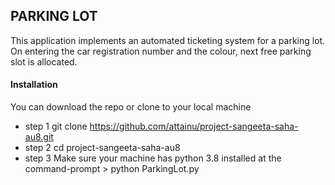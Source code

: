 ## PARKING LOT

This application implements an automated ticketing system for a parking lot.
On entering the car registration number and the colour, next free parking slot is allocated.

#### Installation

You can download the repo or clone to your local machine

- step 1
  git clone https://github.com/attainu/project-sangeeta-saha-au8.git
- step 2
  cd project-sangeeta-saha-au8
- step 3
  Make sure your machine has python 3.8 installed
  at the command-prompt > python ParkingLot.py
